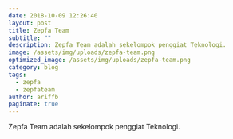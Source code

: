 ```yaml
---
date: 2018-10-09 12:26:40
layout: post
title: Zepfa Team
subtitle: ""
description: Zepfa Team adalah sekelompok penggiat Teknologi.
image: /assets/img/uploads/zepfa-team.png
optimized_image: /assets/img/uploads/zepfa-team.png
category: blog
tags:
  - zepfa
  - zepfateam
author: ariffb
paginate: true
---
```

Zepfa Team adalah sekelompok penggiat Teknologi.